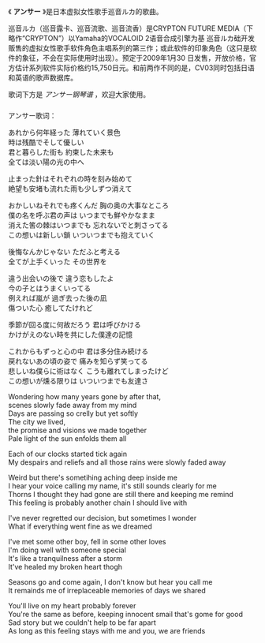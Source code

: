 

《 **アンサー** 》是日本虚拟女性歌手巡音ルカ的歌曲。

  

巡音ルカ（巡音露卡、巡音流歌、巡音流香）是CRYPTON FUTURE MEDIA（下略作“CRYPTON”）以Yamaha的VOCALOID
2语音合成引擎为基
巡音ルカ础开发贩售的虚拟女性歌手软件角色主唱系列的第三作；或此软件的印象角色（这只是软件的象征，不会在实际使用时出现）。预定于2009年1月30
日发售，开放价格，官方估计系列软件实际价格约15,750日元。和前两作不同的是，CV03同时包括日语和英语的歌声数据库。

  

歌词下方是 _アンサー钢琴谱_ ，欢迎大家使用。

###  
アンサー歌词：

  
あれから何年経った 薄れていく景色  
時は残酷でそして優しい  
君と暮らした街も 約束した未来も  
全ては淡い陽の光の中へ

止まった針はそれぞれの時を刻み始めて  
絶望も安堵も流れた雨も少しずつ消えて

おかしいねそれでも疼くんだ 胸の奥の大事なところ  
僕の名を呼ぶ君の声は いつまでも鮮やかなまま  
消えた筈の棘はいつまでも 忘れないでと刺さってる  
この想いは新しい鎖 いついつまでも抱えていく

後悔なんかじゃない ただふと考える  
全てが上手くいった その世界を

違う出会いの後で 違う恋もしたよ  
今の子とはうまくいってる  
例えれば嵐が 過ぎ去った後の凪  
傷ついた心 癒してたけれど

季節が回る度に何故だろう 君は呼びかける  
かけがえのない時を共にした僕達の記憶

これからもずっと心の中 君は多分住み続ける  
戻れないあの頃の姿で 痛みを知らず笑ってる  
悲しいね僕らに術はなく こうも離れてしまったけど  
この想いが燻る限りは いついつまでも友達さ  
  

Wondering how many years gone by after that,  
scenes slowly fade away from my mind  
Days are passing so crelly but yet softly  
The city we lived,  
the promise and visions we made together  
Pale light of the sun enfolds them all

  

Each of our clocks started tick again  
My despairs and reliefs and all those rains were slowly faded away

  

Weird but there's sometihing aching deep inside me  
I hear your voice calling my name, it's still sounds clearly for me  
Thorns I thought they had gone are still there and keeping me remind  
This feeling is probably another chain I should live with

  

I've never regretted our decision, but sometimes I wonder  
What if everything went fine as we dreamed

  
  

I've met some other boy, fell in some other loves  
I'm doing well with someone special  
It's like a tranquilness after a storm  
It've healed my broken heart thogh

  

Seasons go and come again, I don't know but hear you call me  
It remainds me of irreplaceable memories of days we shared

  

You'll live on my heart probably forever  
You're the same as before, keeping innocent smail that's gome for good  
Sad story but we couldn't help to be far apart  
As long as this feeling stays with me and you, we are friends

